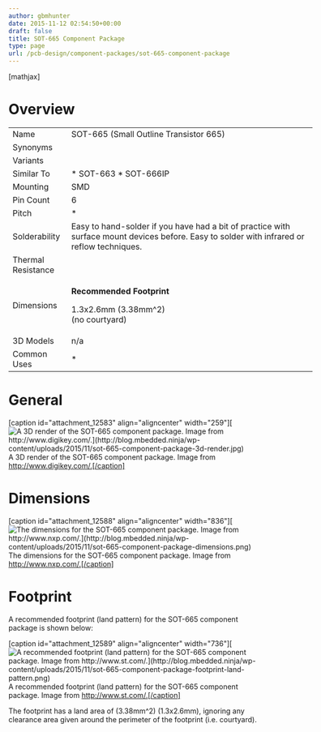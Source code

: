 ```yaml
---
author: gbmhunter
date: 2015-11-12 02:54:50+00:00
draft: false
title: SOT-665 Component Package
type: page
url: /pcb-design/component-packages/sot-665-component-package
---
```


[mathjax]

# Overview

<table style="width: 600px;" ><tbody ><tr >
<td style="width: 100px;" >Name
</td>
<td >SOT-665 (Small Outline Transistor 665)
</td></tr><tr >
<td >Synonyms
</td>
<td >

</td></tr><tr >
<td >Variants
</td>
<td > 
</td></tr><tr >
<td >Similar To
</td>
<td >  * SOT-663  * SOT-666IP
</td></tr><tr >
<td >Mounting
</td>
<td >SMD
</td></tr><tr >
<td >Pin Count
</td>
<td >6
</td></tr><tr >
<td >Pitch
</td>
<td >  * </td></tr><tr >
<td >Solderability
</td>
<td >Easy to hand-solder if you have had a bit of practice with surface mount devices before. Easy to solder with infrared or reflow techniques.
</td></tr><tr >
<td >Thermal Resistance
</td>
<td > 
</td></tr><tr >
<td >Dimensions
</td>
<td >

**Recommended Footprint**

1.3x2.6mm (3.38mm^2)  
(no courtyard)

</td></tr><tr >
<td >3D Models
</td>
<td >n/a
</td></tr><tr >
<td >Common Uses
</td>
<td >  * </td></tr></tbody></table>

# General

[caption id="attachment_12583" align="aligncenter" width="259"][![A 3D render of the SOT-665 component package. Image from http://www.digikey.com/.](http://blog.mbedded.ninja/wp-content/uploads/2015/11/sot-665-component-package-3d-render.jpg)
](http://blog.mbedded.ninja/wp-content/uploads/2015/11/sot-665-component-package-3d-render.jpg) A 3D render of the SOT-665 component package. Image from http://www.digikey.com/.[/caption]

# Dimensions

[caption id="attachment_12588" align="aligncenter" width="836"][![The dimensions for the SOT-665 component package. Image from http://www.nxp.com/.](http://blog.mbedded.ninja/wp-content/uploads/2015/11/sot-665-component-package-dimensions.png)
](http://blog.mbedded.ninja/wp-content/uploads/2015/11/sot-665-component-package-dimensions.png) The dimensions for the SOT-665 component package. Image from http://www.nxp.com/.[/caption]

# Footprint

A recommended footprint (land pattern) for the SOT-665 component package is shown below:

[caption id="attachment_12589" align="aligncenter" width="736"][![A recommended footprint (land pattern) for the SOT-665 component package. Image from http://www.st.com/.](http://blog.mbedded.ninja/wp-content/uploads/2015/11/sot-665-component-package-footprint-land-pattern.png)
](http://blog.mbedded.ninja/wp-content/uploads/2015/11/sot-665-component-package-footprint-land-pattern.png) A recommended footprint (land pattern) for the SOT-665 component package. Image from http://www.st.com/.[/caption]

The footprint has a land area of \(3.38mm^2\) (1.3x2.6mm), ignoring any clearance area given around the perimeter of the footprint (i.e. courtyard).
